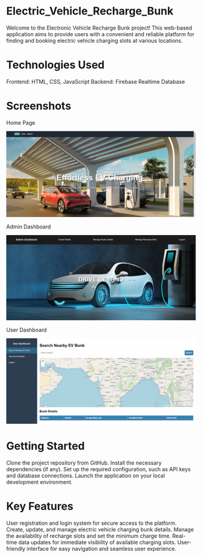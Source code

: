 # Electric_Vehicle_Recharge_Bunk
Welcome to the Electronic Vehicle Recharge Bunk project! This web-based application aims to provide users with a convenient and reliable platform for finding and booking electric vehicle charging slots at various locations.

# Technologies Used
Frontend: HTML, CSS, JavaScript
Backend: Firebase Realtime Database
# Screenshots
Home Page

![image alt](https://github.com/manisha-1112/Electric_Vehicle_Recharge_Bunk/blob/main/homepage.png?raw=true)

Admin Dashboard

![image alt](https://github.com/manisha-1112/Electric_Vehicle_Recharge_Bunk/blob/main/admin_dashboard.png?raw=true)

User Dashboard

![image alt](https://github.com/manisha-1112/Electric_Vehicle_Recharge_Bunk/blob/main/user_dashboard.png?raw=true)

# Getting Started
Clone the project repository from GitHub.
Install the necessary dependencies (if any).
Set up the required configuration, such as API keys and database connections.
Launch the application on your local development environment.
# Key Features
User registration and login system for secure access to the platform. Create, update, and manage electric vehicle charging bunk details. Manage the availability of recharge slots and set the minimum charge time. Real-time data updates for immediate visibility of available charging slots. User-friendly interface for easy navigation and seamless user experience.
